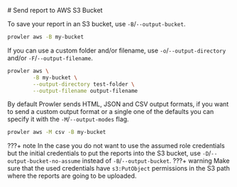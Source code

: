 # Send report to AWS S3 Bucket

To save your report in an S3 bucket, use `-B`/`--output-bucket`.

```sh
prowler aws -B my-bucket
```

If you can use a custom folder and/or filename, use `-o`/`--output-directory` and/or `-F`/`--output-filename`.

```sh
prowler aws \
        -B my-bucket \
        --output-directory test-folder \
        --output-filename output-filename
```

By default Prowler sends HTML, JSON and CSV output formats, if you want to send a custom output format or a single one of the defaults you can specify it with the `-M`/`--output-modes` flag.

```sh
prowler aws -M csv -B my-bucket
```


???+ note
    In the case you do not want to use the assumed role credentials but the initial credentials to put the reports into the S3 bucket, use `-D`/`--output-bucket-no-assume` instead of `-B`/`--output-bucket`.
???+ warning
    Make sure that the used credentials have `s3:PutObject` permissions in the S3 path where the reports are going to be uploaded.
